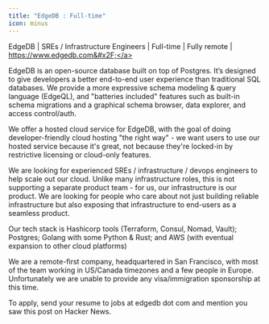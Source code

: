 ```yaml
---
title: "EdgeDB : Full-time"
icon: minus
---
```

EdgeDB | SREs &#x2F; Infrastructure Engineers | Full-time | Fully remote | <a href="https:&#x2F;&#x2F;www.edgedb.com&#x2F;" rel="nofollow">https:&#x2F;&#x2F;www.edgedb.com&#x2F;</a>

EdgeDB is an open-source database built on top of Postgres. It’s designed to give developers a better end-to-end user experience than traditional SQL databases. We provide a more expressive schema modeling &amp; query language (EdgeQL), and &quot;batteries included&quot; features such as built-in schema migrations and a graphical schema browser, data explorer, and access control&#x2F;auth.

We offer a hosted cloud service for EdgeDB, with the goal of doing developer-friendly cloud hosting &quot;the right way&quot; - we want users to use our hosted service because it&#x27;s great, not because they&#x27;re locked-in by restrictive licensing or cloud-only features.

We are looking for experienced SREs &#x2F; infrastructure &#x2F; devops engineers to help scale out our cloud. Unlike many infrastructure roles, this is not supporting a separate product team - for us, our infrastructure is our product. We are looking for people who care about not just building reliable infrastructure but also exposing that infrastructure to end-users as a seamless product.

Our tech stack is Hashicorp tools (Terraform, Consul, Nomad, Vault); Postgres; Golang with some Python &amp; Rust; and AWS (with eventual expansion to other cloud platforms)

We are a remote-first company, headquartered in San Francisco, with most of the team working in US&#x2F;Canada timezones and a few people in Europe. Unfortunately we are unable to provide any visa&#x2F;immigration sponsorship at this time.

To apply, send your resume to jobs at edgedb dot com and mention you saw this post on Hacker News.
